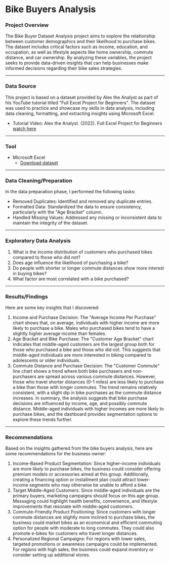 # Bike Buyers Analysis

### Project Overview
The Bike Buyer Dataset Analysis project aims to explore the relationship between customer demographics and their likelihood to purchase bikes. 
The dataset includes critical factors such as income, education, and occupation, as well as lifestyle aspects like home ownership, commute distance, and car ownership. 
By analyzing these variables, the project seeks to provide data-driven insights that can help businesses make informed decisions regarding their bike sales strategies.

---
### Data Source 
This project is based on a dataset provided by Alex the Analyst as part of his YouTube tutorial titled "Full Excel Project for Beginners". 
The dataset was used to practice and showcase my skills in data analysis, including data cleaning, formatting, and extracting insights using Microsoft Excel.

- Tutorial Video: Alex the Analyst. (2022). Full Excel Project for Beginners [watch here](https://youtu.be/opJgMj1IUrc?si=eKnCuj0C-a56bSa1)

---
### Tool
- Microsoft Excel
  - [Download dataset](https://github.com/AlexTheAnalyst/Exc...)
---
### Data Cleaning/Preparation
In the data preparation phase, I performed the following tasks: 
- Removed Duplicates: Identified and removed any duplicate entries.
- Formatted Data: Standardized the data to ensure consistency, particularly with the "Age Bracket" column.
- Handled Missing Values: Addressed any missing or inconsistent data to maintain the integrity of the dataset.

---
### Exploratory Data Analysis
1. What is the income distribution of customers who purchased bikes compared to those who did not?
2. Does age influence the likelihood of purchasing a bike?
3. Do people with shorter or longer commute distances show more interest in buying bikes?
4. What factor are most correlated with a bike purchased?

---
### Results/Findings
Here are some key insights that I discovered:

1. Income and Purchase Decision: The "Average Income Per Purchase" chart shows that, on average, individuals with higher income are more likely to purchase a bike. Males who purchased bikes tend to have a slightly higher average income than females.
2. Age Bracket and Bike Purchase: The "Customer Age Bracket" chart indicates that middle-aged customers are the largest group both for those who purchased a bike and those who did not. This suggests that middle-aged individuals are more interested in biking compared to adolescents or older individuals.
3. Commute Distance and Purchase Decision: The "Customer Commute" line chart shows a trend where both bike purchasers and non-purchasers are spread across various commute distances. However, those who travel shorter distances (0-1 miles) are less likely to purchase a bike than those with longer commutes. The trend remains relatively consistent, with a slight dip in bike purchases as the commute distance increases.
In summary, the analysis suggests that bike purchase decisions are influenced by income, age, and possibly commute distance. Middle-aged individuals with higher incomes are more likely to purchase bikes, and the dashboard provides segmentation options to explore these trends further.

---
### Recommendations
Based on the insights gathered from the bike buyers analysis, here are some recommendations for the business owner:

1. Income-Based Product Segmentation: Since higher-income individuals are more likely to purchase bikes, the business could consider offering premium models or accessories aimed at this group. Additionally, creating a financing option or installment plan could attract lower-income segments who may otherwise be unable to afford a bike.
2. Target Middle-Aged Customers: Since middle-aged individuals are the primary buyers, marketing campaigns should focus on this age group. Messaging could highlight health benefits, convenience, and lifestyle improvements that resonate with middle-aged customers.
3. Commute-Friendly Product Positioning: Since customers with longer commute distances are slightly more inclined to purchase bikes, the business could market bikes as an economical and efficient commuting option for people with moderate to long commutes. They could also promote e-bikes for customers who travel longer distances.
4. Personalized Regional Campaigns: For regions with lower sales, targeted promotions or awareness campaigns could be implemented. For regions with high sales, the business could expand inventory or consider setting up additional stores.


